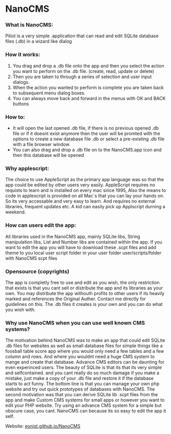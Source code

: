 # NanoCMS

### What is NanoCMS:
Piliot is a very simple .application that can read and edit SQLite database files (.db) in a wizard like dialog

### How it works:
1. You drag and drop a .db file onto the app and then you select the action you want to perform on the .db file. (create, read, update or delete)
2. Then you are taken to through a series of selection and user input dialogs.
3. When the action you wanted to perform is complete you are taken back to subsequent menu dialog boxes.
4. You can always move back and forward in the menus with OK and BACK buttons

### How to:
- It will open the last opened .db file, if there is no previous opened .db file or if it doesnt exist anymore then the user will be promted with the options to create a new database file .db or select a pre-existing .db file with a file browser window.
- You can also drag and drop a .db file on to the NanoCMS.app icon and then this database will be opened

### Why applescript:
The choice to use AppleScript as the primary app language was so that the app could be edited by other users very easily. AppleScript requires no requists to learn and is installed on every mac since 1995, Also the means to code in applescript is provided on all Mac´s that you can lay your hands on. So its very accessable and very easy to learn. And requires no external libraries, frequent updates etc. A kid can easily pick up Applscript durning a weekend.

### How can users edit the app:
All libraries used in the NanoCMS app, mainly SQLite libs, String manipulation libs, List and Number libs are contained within the app. If you want to edit the app you will have to download these .scpt files and add theme to you local user script folder in your user folder user/scripts/folder with NanoCMS scpt files

### Opensource (copyrights)
The app is completly free to use and edit as you wish, the only restriction that exists is that you cant sell or distribute the app and its libraries as your own. You may distribute the app withouth profits to other users if its heavily marked and references the Original Auther. Contact me directly for guidelines on this. The .db files it creates is your own and you can do what you wish with.

### Why use NanoCMS when you can use well known CMS systems?
The motivation behind NanoCMS was to make an app that could edit SQLite .db files for websites as well as small database files for simple things like a foosball table score app where you would only need a few tables and a few column and rows. And where you wouldnt need a huge CMS system to mange and create that database. Advance CMS editors can be daunting for even experinced users. The beauty of SQLite is that its that its very simple and selfcontained. and you cant really do so much damage if you make a mistake, just make a copy of your .db file and restore it if the database starts to act funny. The bottom line is that you can manage your own php website and try out quick prototypes of databases with NanoCMS. The second motivation was that you can derive SQLite lib .scpt files from the app and make Custom CMS systems for small apps or however you want to edit your PHP website. Try using an advance CMS system for a simple but obscure case, you cant. NanoCMS can because its so easy to edit the app it self.

Website: [eonist.github.io/NanoCMS](http://eonist.github.io/NanoCMS/)

